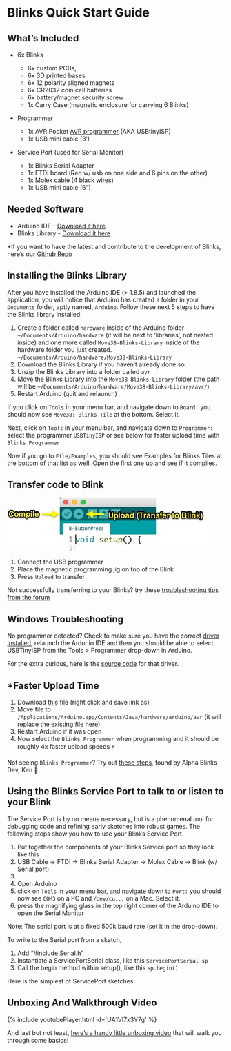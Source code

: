 # Blinks Quick Start Guide


## What’s Included
- 6x Blinks
  - 6x custom PCBs,
  - 6x 3D printed bases  
  - 6x 12 polarity aligned magnets
  - 6x CR2032 coin cell batteries
  - 6x battery/magnet security screw
  - 1x Carry Case (magnetic enclosure for carrying 6 Blinks)


- Programmer
  - 1x AVR Pocket [AVR programmer](https://www.sparkfun.com/products/9825) (AKA USBtinyISP)
  - 1x USB mini cable (3’)


- Service Port (used for Serial Monitor)
  - 1x Blinks Serial Adapter
  - 1x FTDI board (Red w/ usb on one side and 6 pins on the other)
  - 1x Molex cable (4 black wires)
  - 1x USB mini cable (6”)


## Needed Software
- Arduino IDE - [Download it here](https://www.arduino.cc/en/Main/Software)
- Blinks Library - [Download it here](https://github.com/Move38/Blinks-SDK/releases/tag/v0.9.4-beta)

*If you want to have the latest and contribute to the development of Blinks, here’s our [Github Repo](https://github.com/Move38/Blinks-SDK/tree/dev)


## Installing the Blinks Library

After you have installed the Arduino IDE (> 1.8.5) and launched the application, you will notice that Arduino has created a folder in your `Documents` folder, aptly named, `Arduino`. Follow these next 5 steps to have the Blinks library installed:


1. Create a folder called `hardware` inside of the Arduino folder `~/Documents/Arduino/hardware` (it will be next to ‘libraries’, not nested inside) and one more called `Move38-Blinks-Library` inside of the hardware folder you just created. `~/Documents/Arduino/hardware/Move38-Blinks-Library`
2. Download the Blinks Library if you haven’t already done so
3. Unzip the Blinks Library into a folder called `avr`
5. Move the Blinks Library into the `Move38-Blinks-Library` folder (the path will be `~/Documents/Arduino/hardware/Move38-Blinks-Library/avr/`)
6. Restart Arduino (quit and relaunch)

If you click on `Tools` in your menu bar, and navigate down to `Board:`  you should now see `Move38: Blinks Tile` at the bottom. Select it.

Next, click on  `Tools` in your menu bar, and navigate down to `Programmer:`  select the programmer `USBTinyISP` or see below for faster upload time with `Blinks Programmer`

Now if you go to `File/Examples`, you should see Examples for Blinks Tiles at the bottom of that list as well. Open the first one up and see if it compiles.



## Transfer code to Blink

![Image of Transferring Blink Code](assets/transfercode.jpeg)

1. Connect the USB programmer
2. Place the magnetic programming jig on top of the Blink
3. Press `Upload` to transfer

Not successfully transferring to your Blinks? try these [troubleshooting tips from the forum](http://forum.move38.com/t/error-the-selected-serial-port-does-not-exist-or-your-board-is-not-connected/79/3?u=jbobrow)


## Windows Troubleshooting

No programmer detected?
Check to make sure you have the correct [driver installed](https://learn.adafruit.com/usbtinyisp/drivers), relaunch the Ardunio IDE and then you should be able to select USBTinyISP from the Tools > Programmer drop-down in Arduino.

For the extra curious, here is the [source code](https://github.com/sparkfun/Pocket_AVR_Programmer/tree/master/Drivers) for that driver.


## *Faster Upload Time
1. Download [this](https://move38.com/attic/blinks/programmers.txt) file (right click and save link as)
2. Move file to `/Applications/Arduino.app/Contents/Java/hardware/arduino/avr` (it will replace the existing file here)
3. Restart Arduino if it was open
4. Now select the `Blinks Programmer` when programming and it should be roughly 4x faster upload speeds ⚡

Not seeing `Blinks Programmer`? Try out [these steps](http://forum.move38.com/t/faster-upload-time-directory-change-and-modified-programmers-txt/83), found by Alpha Blinks Dev, Ken 🙂


## Using the Blinks Service Port to talk to or listen to your Blink

The Service Port is by no means necessary, but is a phenomenal tool for debugging code and refining early sketches into robust games. The following steps show you how to use your Blinks Service Port.

1. Put together the components of your Blinks Service port so they look like this
  1. USB Cable → FTDI → Blinks Serial Adapter → Molex Cable → Blink (w/ Serial port)
  2. <photo of the above>
2. Open Arduino
3. click on `Tools` in your menu bar, and navigate down to `Port:`  you should now see `COM3` on a PC and `/dev/cu...` on a Mac. Select it.
4. press the magnifying glass in the top right corner of the Arduino IDE to open the Serial Monitor

Note: The serial port is at a fixed 500k baud rate (set it in the drop-down).

To write to the Serial port from a sketch,

1. Add “#include Serial.h”
2. Instantiate a ServicePortSerial class, like this `ServicePortSerial sp`
3. Call the begin method within setup(), like this `sp.begin()`

Here is the simplest of ServicePort sketches:


## Unboxing And Walkthrough Video

{% include youtubePlayer.html id='UA1Vl7x3Y7g' %}

And last but not least, [here’s a handy little unboxing video](https://www.youtube.com/watch?v=UA1Vl7x3Y7g) that will walk you through some basics!
